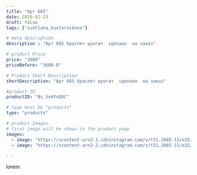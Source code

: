 ```yaml
---
title: "Арт 685"
date: 2019-01-23
draft: false
tags: ["svetlana_kustarnikova"]

# meta description
description : "Арт 685 браслет шунгит  сделано  на заказ"

# product Price
price: "3000"
priceBefore: "3600.0"

# Product Short Description
shortDescription: "Арт 685 браслет шунгит  сделано  на заказ"

#product ID
productID: "Bs_SxHYnQOC"

# type must be "products"
type: "products"

# product Images
# first image will be shown in the product page
images:
  - image: "https://scontent-arn2-1.cdninstagram.com/v/t51.2885-15/e35/50221216_109308033376377_6365924959432248507_n.jpg?se=7&tp=1&_nc_ht=scontent-arn2-1.cdninstagram.com&_nc_cat=109&_nc_ohc=KesLbHYtNlQAX_2nQVc&ccb=7-4&oh=487a61c0d98d969f686abf855c8a0928&oe=6081977C&ig_cache_key=MTk2MzM3MDQ5ODc0NDAxOTA2NQ%3D%3D.2-ccb7-4"
  - image: "https://scontent-arn2-2.cdninstagram.com/v/t51.2885-15/e35/49401272_527556721069296_8746306227628067604_n.jpg?tp=1&_nc_ht=scontent-arn2-2.cdninstagram.com&_nc_cat=100&_nc_ohc=4EtJheaFyFgAX8rX2TL&ccb=7-4&oh=75167fe99c8636c77836da83555fd4ee&oe=60820288&ig_cache_key=MTk2MzM3MDQ5ODc2MDc0OTk5OA%3D%3D.2-ccb7-4"

---
```

lorem

